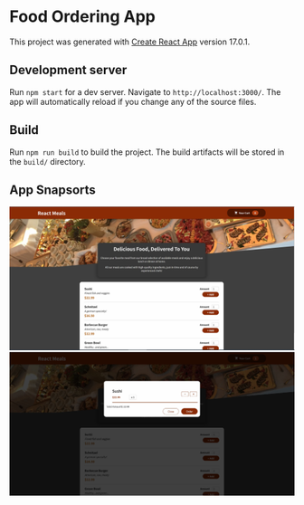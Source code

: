 # Food Ordering App

This project was generated with [Create React App](https://reactjs.org/docs/create-a-new-react-app.html) version 17.0.1.

## Development server

Run `npm start` for a dev server. Navigate to `http://localhost:3000/`. The app will automatically reload if you change any of the source files.

## Build

Run `npm run build` to build the project. The build artifacts will be stored in the `build/` directory.


## App Snapsorts
![Home Page](https://github.com/vishal002/food-ordering-app/blob/main/src/assets/demo_home_page.JPG?raw=true)
![Cart Modal](https://github.com/vishal002/food-ordering-app/blob/main/src/assets/demo_cart_modal.JPG?raw=true)
